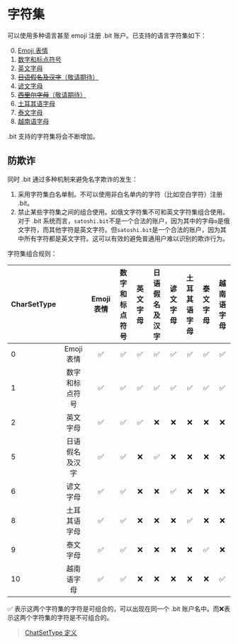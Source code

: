 # 字符集

可以使用多种语言甚至 emoji 注册 .bit 账户。已支持的语言字符集如下：

0. [Emoji 表情](https://github.com/dotbitHQ/cell-data-generator/blob/master/data/char_set_emoji.txt)
1. [数字和标点符号](https://github.com/dotbitHQ/cell-data-generator/blob/master/data/char_set_digit_and_symbol.txt)
2. [英文字母](https://github.com/dotbitHQ/cell-data-generator/blob/master/data/char_set_en.txt)
5. [~~日语假名及汉字~~（敬请期待）](https://github.com/dotbitHQ/cell-data-generator/blob/master/data/char_set_ja.txt)
6. [谚文字母](https://github.com/dotbitHQ/cell-data-generator/blob/master/data/char_set_ko.txt)
7. [~~西里尔字母~~（敬请期待）](https://github.com/dotbitHQ/cell-data-generator/blob/master/data/char_set_ru.txt)
8. [土耳其语字母](https://github.com/dotbitHQ/cell-data-generator/blob/master/data/char_set_tr.txt)
9. [泰文字母](https://github.com/dotbitHQ/cell-data-generator/blob/master/data/char_set_th.txt)
10. [越南语字母](https://github.com/dotbitHQ/cell-data-generator/blob/master/data/char_set_vi.txt)

.bit 支持的字符集将会不断增加。

## 防欺诈

同时 .bit 通过多种机制来避免名字欺诈的发生：
1. 采用字符集白名单制。不可以使用非白名单内的字符（比如空白字符）注册 .bit。
2. 禁止某些字符集之间的组合使用。如俄文字符集不可和英文字符集组合使用。对于 .bit 系统而言，`satоshi.bit`不是一个合法的账户，因为其中的字母`о`是俄文字符，而其他字符是英文字符。但`satoshi.bit`是一个合法的账户，因为其中所有字符都是英文字符。这可以有效的避免普通用户难以识别的欺诈行为。

字符集组合规则：

| CharSetType |          | Emoji 表情 | 数字和标点符号 | 英文字母 | 日语假名及汉字 | 谚文字母 | 土耳其语字母 | 泰文字母 | 越南语字母 |
|:------------|:--------:|:--------:|:-------:|:----:|:-------:|:----:|:------:|:----:|:-----:|
| 0           | Emoji 表情 |    ✅     |    ✅    |  ✅   |    ✅    |  ✅   |   ✅    |  ✅   |   ✅   |
| 1           | 数字和标点符号  |    ✅     |    ✅    |  ✅   |    ✅    |  ✅   |   ✅    |  ✅   |   ✅   | 
| 2           |   英文字母   |    ✅     |    ✅    |  ✅   |    ❌    |  ❌   |   ❌    |  ❌   |   ❌   |  
| 5           | 日语假名及汉字  |    ✅     |    ✅    |  ❌   |    ✅    |  ❌   |   ❌    |  ❌   |   ❌   |
| 6           |   谚文字母   |    ✅     |    ✅    |  ❌   |    ❌    |  ✅   |   ❌    |  ❌   |   ❌   |
| 8           |  土耳其语字母  |    ✅     |    ✅    |  ❌   |    ❌    |  ❌   |   ✅    |  ❌   |   ❌   |
| 9           |   泰文字母   |    ✅     |    ✅    |  ❌   |    ❌    |  ❌   |   ❌    |  ✅   |   ❌   | 
| 10          |  越南语字母   |    ✅     |    ✅    |  ❌   |    ❌    |  ❌   |   ❌    |  ❌   |   ✅   |

✅ 表示这两个字符集的字符是可组合的，可以出现在同一个 .bit 账户名中。而❌表示这两个字符集的字符是不可组合的。

> [ChatSetType 定义](https://github.com/dotbitHQ/das-types/blob/3dbce2d972e1950ba0a558daa2abb896bbc2ffca/rust/src/constants.rs#L135)

